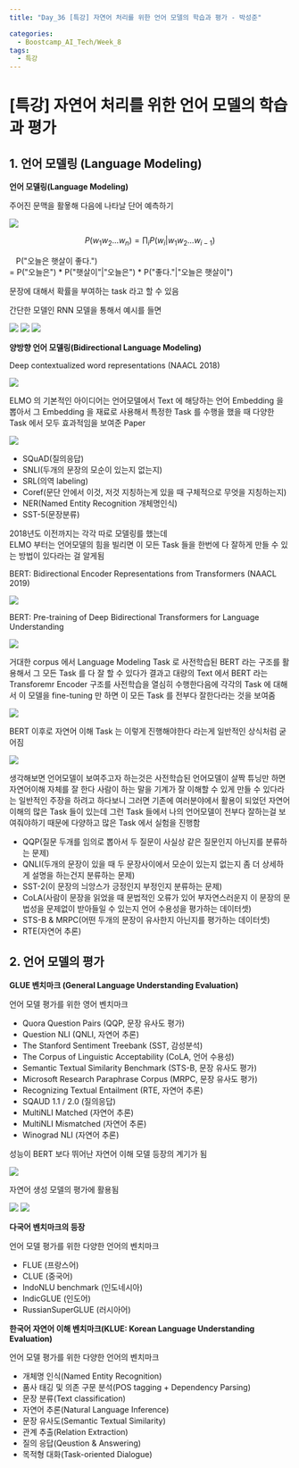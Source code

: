 ```yaml
---
title: "Day_36 [특강] 자연어 처리를 위한 언어 모델의 학습과 평가 - 박성준"

categories:
  - Boostcamp_AI_Tech/Week_8
tags:
  - 특강
---
```

  
# [특강] 자연어 처리를 위한 언어 모델의 학습과 평가

## 1. 언어 모델링 (Language Modeling)

**언어 모델링(Language Modeling)**

주어진 문맥을 활욯해 다음에 나타날 단어 예측하기

![]({{site.url}}/assets/images/d6509485.png)

$$P(w_1w_2...w_n) = \prod_{i} P(w_i|w_1w_2...w_{i-1})$$

&nbsp;&nbsp; P("오늘은 햇살이 좋다.")  
= P("오늘은") * P("햇살이"|"오늘은") * P("좋다."|"오늘은 햇살이")

문장에 대해서 확률을 부여하는 task 라고 할 수 있음

간단한 모델인 RNN 모델을 통해서 예시를 들면

![]({{site.url}}/assets/images/db4765bc.png)
![]({{site.url}}/assets/images/7fb4b8cf.png)
![]({{site.url}}/assets/images/0346fbeb.png)

**양방향 언어 모델링(Bidirectional Language Modeling)**

Deep contextualized word representations (NAACL 2018)

![]({{site.url}}/assets/images/bec94fd4.png)

ELMO 의 기본적인 아이디어는 언어모델에서 Text 에 해당하는 언어 Embedding 을 뽑아서 그 Embedding 을 재료로 사용해서
특정한 Task 를 수행을 했을 때 다양한 Task 에서 모두 효과적임을 보여준 Paper

![]({{site.url}}/assets/images/a857ed01.png)

- SQuAD(질의응답)
- SNLI(두개의 문장의 모순이 있는지 없는지)
- SRL(의역 labeling)
- Coref(문단 안에서 이것, 저것 지칭하는게 있을 때 구체적으로 무엇을 지칭하는지)
- NER(Named Entity Recognition 개체명인식)
- SST-5(문장분류)

2018년도 이전까지는 각각 따로 모델링를 했는데  
ELMO 부터는 언어모델의 힘을 빌리면 이 모든 Task 들을 한번에 다 잘하게 만들 수 있는 방법이 있다라는 걸 알게됨

BERT: Bidirectional Encoder Representations from Transformers (NAACL 2019)

![]({{site.url}}/assets/images/16019780.png)

BERT: Pre-training of Deep Bidirectional Transformers for Language Understanding

![]({{site.url}}/assets/images/854d2439.png)

거대한 corpus 에서 Language Modeling Task 로 사전학습된 BERT 라는 구조를 활용해서 그 모든 Task 를 다 잘 할 수 있다가
결과고 대량의 Text 에서 BERT 라는 Transforemr Encoder 구조를 사전학습을 열심히 수행한다음에 각각의 Task 에 대해서
이 모델을 fine-tuning 만 하면 이 모든 Task 를 전부다 잘한다라는 것을 보여줌

![]({{site.url}}/assets/images/c6926cdc.png)

BERT 이후로 자연어 이해 Task 는 이렇게 진행해야한다 라는게 일반적인 상식처럼 굳어짐

![]({{site.url}}/assets/images/405549f8.png)

생각해보면 언어모델이 보여주고자 하는것은 사전학습된 언어모델이 살짝 튜닝만 하면 자연어이해 자체를 잘 한다
사람이 하는 말을 기계가 잘 이해할 수 있게 만들 수 있다라는 일반적인 주장을 하려고 하다보니 그러면 기존에 여러분야에서
활용이 되었던 자연어이해의 많은 Task 들이 있는데 그런 Task 들에서 나의 언어모델이 전부다 잘하는걸 보여줘야하기 때문에
다양하고 많은 Task 에서 실험을 진행함

- QQP(질문 두개를 임의로 뽑아서 두 질문이 사실상 같은 질문인지 아닌지를 분류하는 문제)  
- QNLI(두개의 문장이 있을 때 두 문장사이에서 모순이 있는지 없는지 좀 더 상세하게 설명을 하는건지 분류하는 문제)  
- SST-2(이 문장의 늬앙스가 긍정인지 부정인지 분류하는 문제)  
- CoLA(사람이 문장을 읽었을 때 문법적인 오류가 있어 부자연스러운지 이 문장의 문법성을 문제없이 받아들일 수 있는지 언어 수용성을 평가하는 데이터셋)  
- STS-B & MRPC(어떤 두개의 문장이 유사한지 아닌지를 평가하는 데이터셋)  
- RTE(자연어 추론)  

## 2. 언어 모델의 평가

**GLUE 벤치마크 (General Language Understanding Evaluation)**

언어 모델 평가를 위한 영어 벤치마크

- Quora Question Pairs (QQP, 문장 유사도 평가)
- Question NLI (QNLI, 자연어 추론)
- The Stanford Sentiment Treebank (SST, 감성분석)
- The Corpus of Linguistic Acceptability (CoLA, 언어 수용성)
- Semantic Textual Similarity Benchmark (STS-B, 문장 유사도 평가)
- Microsoft Research Paraphrase Corpus (MRPC, 문장 유사도 평가)
- Recognizing Textual Entailment (RTE, 자연어 추론)
- SQAUD 1.1 / 2.0 (질의응답)
- MultiNLI Matched (자연어 추론)
- MultiNLI Mismatched (자연어 추론)
- Winograd NLI (자연어 추론)

성능이 BERT 보다 뛰어난 자연어 이해 모델 등장의 계기가 됨

![]({{site.url}}/assets/images/6b411e4e.png)

자연어 생성 모델의 평가에 활용됨

![]({{site.url}}/assets/images/47207c70.png)
![]({{site.url}}/assets/images/ecb1dfe3.png)

**다국어 벤치마크의 등장**

언어 모델 평가를 위한 다양한 언어의 벤치마크

- FLUE (프랑스어)
- CLUE (중국어)
- IndoNLU benchmark (인도네시아)
- IndicGLUE (인도어)
- RussianSuperGLUE (러시아어)

**한국어 자연어 이해 벤치마크(KLUE: Korean Language Understanding Evaluation)**

언어 모델 평가를 위한 다양한 언어의 벤치마크

- 개체명 인식(Named Entity Recognition)
- 품사 태깅 및 의존 구문 분석(POS tagging + Dependency Parsing)
- 문장 분류(Text classification)
- 자연어 추론(Natural Language Inference)
- 문장 유사도(Semantic Textual Similarity)
- 관계 추출(Relation Extraction)
- 질의 응답(Qeustion & Answering)
- 목적형 대화(Task-oriented Dialogue)
